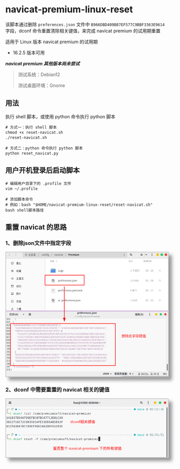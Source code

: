 # navicat-premium-linux-reset

该脚本通过删除 `preferences.json` 文件中 `B966DBD409B87EF577C9BBF3363E9614` 字段，dconf 命令重置清除相关键值，来完成 navicat premium 的试用期重置

适用于 Linux 版本 navicat premium 的试用期

- 16.2.5 版本可用 

***navicat premium 其他版本尚未尝试***

> 测试系统：Debian12
> 
> 测试桌面环境：Gnome

## 用法

执行 shell 脚本，或使用 python 命令执行 python 脚本

```shell
# 方式一：执行 shell 脚本
chmod +x reset-navicat.sh
./reset-navicat.sh

# 方式二：python 命令执行 python 脚本
python reset_navicat.py
```

## 用户开机登录后启动脚本

```shell
# 编辑用户目录下的 .profile 文件
vim ~/.profile

# 添加脚本命令
# 例如：bash "$HOME/navicat-premium-linux-reset/reset-navicat.sh"
bash shell脚本路径
```

## 重置 navicat 的思路

### 1、删除json文件中指定字段

<img src="./images/json.png" alt="删除指定字段" style="border: 2px solid rgba(0,0,0,.2); box-shadow: 10px 10px 10px rgba(0,0,0,.4);"/>

### 2、dconf 中需要重置的 navicat 相关的键值

<img src="./images/dconf.png" alt="dconf 重置 navicat 相关的键值" style="border: 2px solid rgba(0,0,0,.2); box-shadow: 10px 10px 10px rgba(0,0,0,.4);"/>